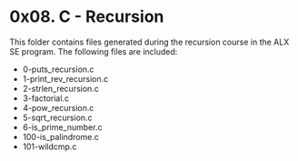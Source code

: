# 0x08. C - Recursion

This folder contains files generated during the recursion course in the ALX SE program. The following files are included:

- 0-puts_recursion.c
- 1-print_rev_recursion.c
- 2-strlen_recursion.c
- 3-factorial.c
- 4-pow_recursion.c
- 5-sqrt_recursion.c
- 6-is_prime_number.c
- 100-is_palindrome.c
- 101-wildcmp.c
